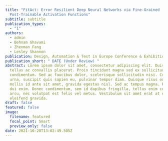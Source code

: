 ```yaml
---
title: "FitAct: Error Resilient Deep Neural Networks via Fine-Grained
  Post-Trainable Activation Functions"
subtitle: subtitle
publication_types:
  - "1"
authors:
  - admin
  - Behnam Ghavami
  - Zhenman Fang
  - Lesley Shannon
publication: Design, Automation & Test in Europe Conference & Exhibition (*DATE*)
publication_short: " DATE (Under Review) "
abstract: Lorem ipsum dolor sit amet, consectetur adipiscing elit. Duis posuere
  tellus ac convallis placerat. Proin tincidunt magna sed ex sollicitudin
  condimentum. Sed ac faucibus dolor, scelerisque sollicitudin nisi. Cras purus
  urna, suscipit quis sapien eu, pulvinar tempor diam. Quisque risus orci,
  mollis id ante sit amet, gravida egestas nisl. Sed ac tempus magna. Proin in
  dui enim. Donec condimentum, sem id dapibus fringilla, tellus enim condimentum
  arcu, nec volutpat est felis vel metus. Vestibulum sit amet erat at nulla
  eleifend gravida.
draft: false
featured: false
image:
  filename: featured
  focal_point: Smart
  preview_only: false
date: 2021-10-28T13:02:49.505Z
---
```


